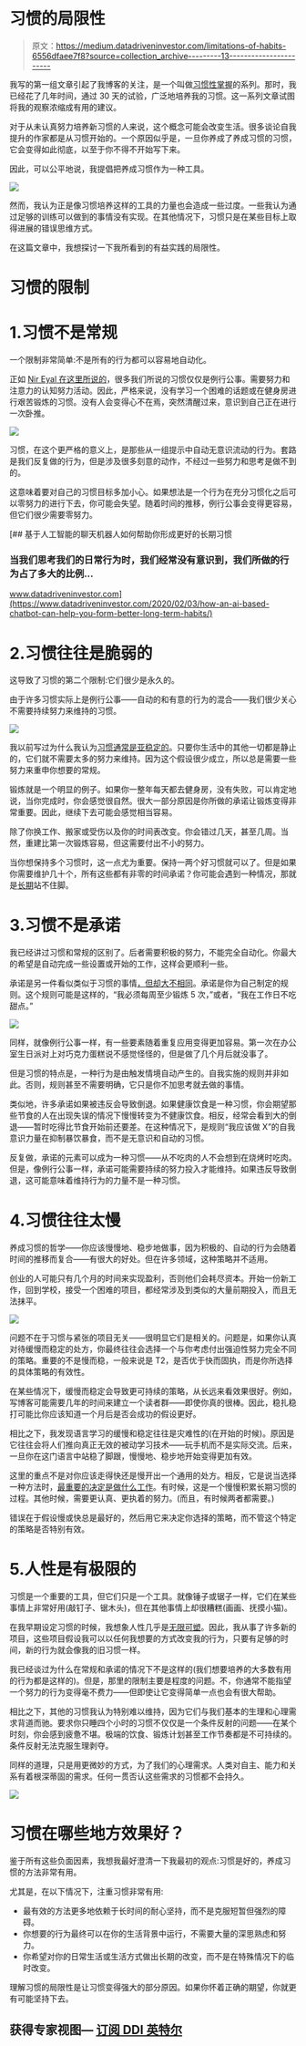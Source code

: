 # 习惯的局限性

> 原文：<https://medium.datadriveninvestor.com/limitations-of-habits-6556dfaee7f8?source=collection_archive---------13----------------------->

我写的第一组文章引起了我博客的关注，是一个叫做[习惯性掌握](https://www.scotthyoung.com/blog/2006/05/09/introduction-habitual-mastery-series/)的系列。那时，我已经花了几年时间，通过 30 天的试验，广泛地培养我的习惯。这一系列文章试图将我的观察浓缩成有用的建议。

对于从未认真努力培养新习惯的人来说，这个概念可能会改变生活。很多谈论自我提升的作家都是从习惯开始的。一个原因似乎是，一旦你养成了养成习惯的习惯，它会变得如此彻底，以至于你不得不开始写下来。

因此，可以公平地说，我提倡把养成习惯作为一种工具。

![](img/879e165ba705259f8b36b254b74cc471.png)

然而，我认为正是像习惯培养这样的工具的力量也会造成一些过度。一些我认为通过足够的训练可以做到的事情没有实现。在其他情况下，习惯只是在某些目标上取得进展的错误思维方式。

在这篇文章中，我想探讨一下我所看到的有益实践的局限性。

# 习惯的限制

# 1.习惯不是常规

一个限制非常简单:不是所有的行为都可以容易地自动化。

正如 [Nir Eyal 在这里所说的](https://www.nirandfar.com/habits/)，很多我们所说的习惯仅仅是例行公事。需要努力和注意力的认知努力活动。因此，严格来说，没有学习一个困难的话题或在健身房进行艰苦锻炼的习惯。没有人会变得心不在焉，突然清醒过来，意识到自己正在进行一次卧推。

![](img/0f17b807d5614c0c3807c6dfa74da678.png)

习惯，在这个更严格的意义上，是那些从一组提示中自动无意识流动的行为。套路是我们反复做的行为，但是涉及很多刻意的动作，不经过一些努力和思考是做不到的。

这意味着要对自己的习惯目标多加小心。如果想法是一个行为在充分习惯化之后可以零努力的进行下去，你可能会失望。随着时间的推移，例行公事会变得更容易，但它们很少需要零努力。

[](https://www.datadriveninvestor.com/2020/02/03/how-an-ai-based-chatbot-can-help-you-form-better-long-term-habits/) [## 基于人工智能的聊天机器人如何帮助你形成更好的长期习惯

### 当我们思考我们的日常行为时，我们经常没有意识到，我们所做的行为占了多大的比例…

www.datadriveninvestor.com](https://www.datadriveninvestor.com/2020/02/03/how-an-ai-based-chatbot-can-help-you-form-better-long-term-habits/) 

# 2.习惯往往是脆弱的

这导致了习惯的第二个限制:它们很少是永久的。

由于许多习惯实际上是例行公事——自动的和有意的行为的混合——我们很少关心不需要持续努力来维持的习惯。

![](img/68810761fc6d117e87bc453471d295b9.png)

我以前写过为什么我认为[习惯通常是亚稳定的](https://www.scotthyoung.com/blog/2015/03/25/permanent-habits/)。只要你生活中的其他一切都是静止的，它们就不需要太多的努力来维持。因为这个假设很少成立，所以总是需要一些努力来重申你想要的常规。

锻炼就是一个明显的例子。如果你一整年每天都去健身房，没有失败，可以肯定地说，当你完成时，你会感觉很自然。很大一部分原因是你所做的承诺让锻炼变得非常重要。因此，继续下去可能会感觉相当容易。

除了你换工作、搬家或受伤以及你的时间表改变。你会错过几天，甚至几周。当然，重建比第一次锻炼容易，但这需要付出不小的努力。

当你想保持多个习惯时，这一点尤为重要。保持一两个好习惯就可以了。但是如果你需要维护几十个，所有这些都有非零的时间承诺？你可能会遇到一种情况，那就是[长期](https://www.scotthyoung.com/blog/2018/12/13/productivity-guilt/)站不住脚。

# 3.习惯不是承诺

我已经讲过习惯和常规的区别了。后者需要积极的努力，不能完全自动化。你最大的希望是自动完成一些设置或开始的工作，这样会更顺利一些。

承诺是另一件看似类似于习惯的事情[，但却大不相同](https://www.scotthyoung.com/blog/2019/03/08/habits-vs-commitments/)。承诺是你为自己制定的规则。这个规则可能是这样的，“我必须每周至少锻炼 5 次，”或者，“我在工作日不吃甜点。”

![](img/d98df9e4f42755c41328edf432dfd372.png)

同样，就像例行公事一样，有一些要素随着重复应用变得更加容易。第一次在办公室生日派对上对巧克力蛋糕说不感觉怪怪的，但是做了几个月后就没事了。

但是习惯的特点是，一种行为是由触发情境自动产生的。自我实施的规则并非如此。否则，规则甚至不需要明确，它只是你不加思考就去做的事情。

类似地，许多承诺如果被违反会导致倒退。如果健康饮食是一种习惯，你会期望那些节食的人在出现失误的情况下慢慢转变为不健康饮食。相反，经常会看到大的倒退——暂时吃得比节食开始前还要差。在这种情况下，是规则“我应该做 X”的自我意识力量在抑制暴饮暴食，而不是无意识和自动的习惯。

反复做，承诺的元素可以成为一种习惯——从不吃肉的人不会想到在烧烤时吃肉。但是，像例行公事一样，承诺可能需要持续的努力投入才能维持。如果违反导致倒退，这可能意味着维持行为的力量不是一种习惯。

# 4.习惯往往太慢

养成习惯的哲学——你应该慢慢地、稳步地做事，因为积极的、自动的行为会随着时间的推移而复合——有很大的好处。但在许多领域，这种策略并不适用。

创业的人可能只有几个月的时间来实现盈利，否则他们会耗尽资本。开始一份新工作，回到学校，接受一个困难的项目，都经常涉及到类似的大量前期投入，而且无法抹平。

![](img/fe7950bbd0de57a602c603c1a7260359.png)

问题不在于习惯与紧张的项目无关——很明显它们是相关的。问题是，如果你认真对待缓慢而稳定的处方，你最终往往会选择一个与你考虑付出强迫性努力完全不同的策略。重要的不是慢而稳，一般来说是 T2，是否优于快而固执，而是你所选择的具体策略的有效性。

在某些情况下，缓慢而稳定会导致更可持续的策略，从长远来看效果很好。例如，写博客可能需要几年的时间来建立一个读者群——即使你真的很棒。因此，稳扎稳打可能比你应该知道一个月后是否会成功的假设更好。

相比之下，我发现语言学习的缓慢和稳定往往是灾难性的(在开始的时候)。原因是它往往会将人们推向真正无效的被动学习技术——玩手机而不是实际交流。后来，一旦你在这门语言中站稳了脚跟，慢慢地、稳步地开始变得更加有效。

这里的重点不是对你应该走得快还是慢开出一个通用的处方。相反，它是说当选择一种方法时，[最重要的决定是做什么工作](https://www.scotthyoung.com/blog/2020/05/11/hard-is-easy/)。有时候，这是一个慢慢积累长期习惯的过程。其他时候，需要更认真、更执着的努力。(而且，有时候两者都需要。)

错误在于假设慢或快总是最好的，然后用它来决定你选择的策略，而不管这个特定的策略是否特别有效。

# 5.人性是有极限的

习惯是一个重要的工具，但它们只是一个工具。就像锤子或锯子一样，它们在某些事情上非常好用(敲钉子、锯木头)，但在其他事情上却很糟糕(画画、抚摸小猫)。

在我早期设定习惯的时候，我想象人性几乎是[无限可塑](https://www.scotthyoung.com/blog/2006/05/13/experimentation-habitual-mastery-series/)。因此，我从事了许多新的项目，这些项目假设我可以以任何我想要的方式改变我的行为，只要有足够的时间，新的行为就会像我的旧习惯一样。

我已经谈过为什么在常规和承诺的情况下不是这样的(我们想要培养的大多数有用的行为都是这样的)。但是，那里的限制主要是程度的问题。不，你通常不能指望一个努力的行为变得毫不费力——但即使让它变得简单一点也会有很大帮助。

相比之下，其他的习惯我认为特别难以维持，因为它们与我们基本的生理和心理需求背道而驰。要求你只睡四个小时的习惯不仅仅是一个条件反射的问题——在某个时刻，你会感到疲惫不堪。极端的饮食、锻炼计划甚至工作节奏都是不可持续的。条件反射无法克服生理剥夺。

同样的道理，只是用更微妙的方式，为了我们的心理需求。人类对自主、能力和关系有着根深蒂固的需求。任何一贯否认这些需求的习惯都不会持久。

![](img/d3852454102fac635cf8e5c2bc9ec4a5.png)

# 习惯在哪些地方效果好？

鉴于所有这些负面因素，我想我最好澄清一下我最初的观点:习惯是好的，养成习惯的方法非常有用。

尤其是，在以下情况下，注重习惯非常有用:

*   最有效的方法更多地依赖于长时间的耐心坚持，而不是克服短暂但强烈的障碍。
*   你想要的行为最终可以在你的生活背景中运行，不需要大量的深思熟虑和努力。
*   你希望对你的日常生活或生活方式做出长期的改变，而不是在特殊情况下的临时改变。

理解习惯的局限性是让习惯变得强大的部分原因。如果你怀着正确的期望，你就更有可能坚持下去。

## 获得专家视图— [订阅 DDI 英特尔](https://datadriveninvestor.com/ddi-intel)